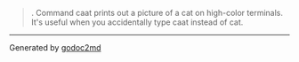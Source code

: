 

> .
Command caat prints out a picture of a cat on high-color terminals. It's
useful when you accidentally type caat instead of cat.






- - -
Generated by [godoc2md](http://godoc.org/github.com/davecheney/godoc2md)
